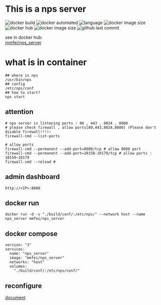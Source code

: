 # This is a nps server

![docker build](https://img.shields.io/docker/cloud/build/mmfei/nps_server.svg)
![docker automated](https://img.shields.io/docker/cloud/automated/mmfei/nps_server.svg)
![language](https://img.shields.io/badge/language-dockerfile-3572A5.svg)
![docker image size](https://img.shields.io/docker/v/mmfei/nps_server/latest)
![docker hub](https://img.shields.io/docker/pulls/mmfei/nps_server.svg)
![docker image size](https://img.shields.io/docker/image-size/mmfei/nps_server/latest.svg)
![github last commit](https://img.shields.io/github/last-commit/mmfei/nps_server_docker_image_builder.svg)

see in docker hub:  
[mmfei/nps_server](https://hub.docker.com/r/mmfei/nps_server)

# what is in container
```u
## where is nps
/usr/bin/nps
## config
/etc/nps/conf
## how to start?
nps start
```

## attention
```
# nps server is listening ports : 80 , 443 , 8024 , 8080
# please check firewall , allow ports[80,443,8024,8080] (Please don't disable firewall!!!):
firewall-cmd --list-ports

# allow ports
firewall-cmd --permanent --add-port=8080/tcp # allow 8080 port
firewall-cmd --permanent --add-port=10150-10179/tcp # allow ports : 10150~10179
firewall-cmd --reload #
```

## admin dashboard
```
http://<IP>:8080
```


## docker run
```
docker run -d -v "./build/conf/:/etc/nps/" --network host --name nps_server mmfei/nps_server
```

## docker compose
```
version: "3"
services: 
  name: "nps_server"
  image: "mmfei/nps_server"
  networks: "host"
  volumes:
    "./build/conf/:/etc/nps/conf/"
```

## reconfigure
[document](https://ehang-io.github.io/nps/#/?id=nps)